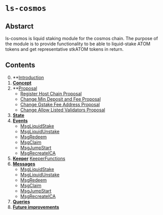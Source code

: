 <!--
order: 1
title: "Ls-cosmos overview"
parent:
  title: "ls-cosmos"
-->

# `ls-cosmos`

## Abstarct

ls-cosmos is liquid staking module for the cosmos chain. The purpose of the module is to provide functionality to be
able to liquid-stake ATOM tokens and get representative stkATOM tokens in return.

## Contents

0. **[Introduction](00_introduction.md)
1. **[Concept](01_concepts.md)**
2. **[Proposal](02_proposal.md)
   - [Register Host Chain Proposal](02_proposal.md#register-host-chain-proposal)
   - [Change Min Deposit and Fee Proposal](02_proposal.md#change-min-deposit-and-fee-proposal)
   - [Change Gstake Fee Address Proposal](02_proposal.md#change-gstake-fee-address-proposal)
   - [Change Allow Listed Validators Proposal](02_proposal.md#change-allow-listed-validators-proposal)
3. **[State](03_state.md)**
4. **[Events](04_events.md)**
   - [MsgLiquidStake](04_events.md#msgliquidstake)
   - [MsgLiquidUnstake](04_events.md#msgliquidunstake)
   - [MsgRedeem](04_events.md#msgredeem)
   - [MsgClaim](04_events.md#msgclaim)
   - [MsgJumpStart](04_events.md#msgjumpstart)
   - [MsgRecreateICA](04_events.md#msgrecreateica)
5. **[Keeper](05_keeper.md)**
      [KeeperFunctions](05_keeper.md#keeper-functions)
6. **[Messages](06_messages.md)**
    - [MsgLiquidStake](06_messages.md#msgliquidstake)
    - [MsgLiquidUnstake](06_messages.md#msgliquidunstake)
    - [MsgRedeem](06_messages.md#msgredeem)
    - [MsgClaim](06_messages.md#msgclaim)
    - [MsgJumpStart](06_messages.md#msgjumpstart)
    - [MsgRecreateICA](06_messages.md#msgrecreateica)
7. **[Queries](07_queries.md)**
8. **[Future improvements](08_future_improvements.md)**